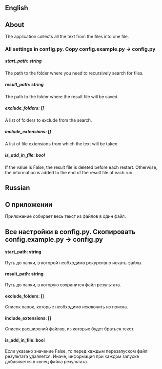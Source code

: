 ## English

## About

The application collects all the text from the files into one file.

### All settings in config.py. Copy config.example.py -> config.py

##### start_path: string

The path to the folder where you need to recursively search for files.

##### result_path: string

The path to the folder where the result file will be saved.

##### exclude_folders: []

A list of folders to exclude from the search.

##### include_extensions: []

A list of file extensions from which the text will be taken.

##### is_add_in_file: bool

If the value is False, the result file is deleted before each restart.
Otherwise, the information is added to the end of the result file at each run.

## Russian

## О приложении

Приложение собирает весь текст из файлов в один файл.

## Все настройки в config.py. Скопировать config.example.py -> config.py

#### start_path: string

Путь до папки, в которой необходимо рекурсивно искать файлы.

#### result_path: string

Путь до папки, в которую сохранится файл результата.

#### exclude_folders: []

Список папок, которые необходимо исключить из поиска.

#### include_extensions: []

Список расширений файлов, из которых будет браться текст.

#### is_add_in_file: bool

Если указано значение False, то перед каждым перезапуском файл результата удаляется.
Иначе, информация при каждом запуске добавляется в конец файла результата.
